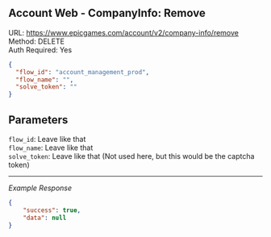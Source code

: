 ## Account Web - CompanyInfo: Remove

URL: https://www.epicgames.com/account/v2/company-info/remove \
Method: DELETE \
Auth Required: Yes

```json
{
  "flow_id": "account_management_prod",
  "flow_name": "",
  "solve_token": ""
}
```

## Parameters

`flow_id`: Leave like that <br/>
`flow_name`: Leave like that <br/>
`solve_token`: Leave like that (Not used here, but this would be the captcha token)

---

_Example Response_

```json
{
    "success": true,
    "data": null
}
```
